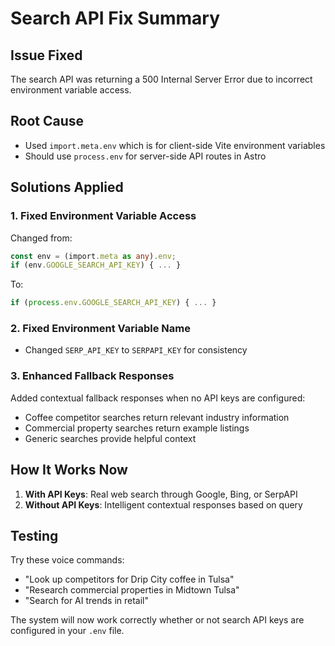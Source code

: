 # Search API Fix Summary

## Issue Fixed
The search API was returning a 500 Internal Server Error due to incorrect environment variable access.

## Root Cause
- Used `import.meta.env` which is for client-side Vite environment variables
- Should use `process.env` for server-side API routes in Astro

## Solutions Applied

### 1. Fixed Environment Variable Access
Changed from:
```typescript
const env = (import.meta as any).env;
if (env.GOOGLE_SEARCH_API_KEY) { ... }
```

To:
```typescript
if (process.env.GOOGLE_SEARCH_API_KEY) { ... }
```

### 2. Fixed Environment Variable Name
- Changed `SERP_API_KEY` to `SERPAPI_KEY` for consistency

### 3. Enhanced Fallback Responses
Added contextual fallback responses when no API keys are configured:
- Coffee competitor searches return relevant industry information
- Commercial property searches return example listings
- Generic searches provide helpful context

## How It Works Now

1. **With API Keys**: Real web search through Google, Bing, or SerpAPI
2. **Without API Keys**: Intelligent contextual responses based on query

## Testing
Try these voice commands:
- "Look up competitors for Drip City coffee in Tulsa"
- "Research commercial properties in Midtown Tulsa"
- "Search for AI trends in retail"

The system will now work correctly whether or not search API keys are configured in your `.env` file.